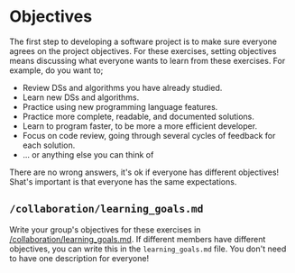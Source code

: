# Objectives

The first step to developing a software project is to make sure everyone agrees
on the project objectives. For these exercises, setting objectives means
discussing what everyone wants to learn from these exercises.
For example, do you want to;

- Review DSs and algorithms you have already studied.
- Learn new DSs and algorithms.
- Practice using new programming language features.
- Practice more complete, readable, and documented solutions.
- Learn to program faster, to be more a more efficient developer.
- Focus on code review, going through several cycles of feedback for each
  solution.
- ... or anything else you can think of

There are no wrong answers, it's ok if everyone has different objectives! Shat's
important is that everyone has the same expectations.

## `/collaboration/learning_goals.md`

Write your group's objectives for these exercises in
[/collaboration/learning_goals.md](../learning_goals.md). If different members
have different objectives, you can write this in the `learning_goals.md` file.
You don't need to have one description for everyone!

